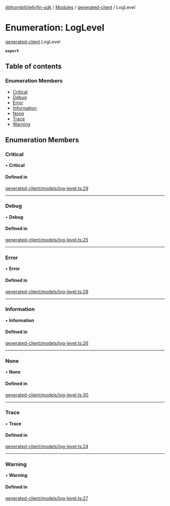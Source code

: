 [@thornbill/jellyfin-sdk](../README.md) / [Modules](../modules.md) / [generated-client](../modules/generated_client.md) / LogLevel

# Enumeration: LogLevel

[generated-client](../modules/generated_client.md).LogLevel

**`export`**

## Table of contents

### Enumeration Members

- [Critical](generated_client.LogLevel.md#critical)
- [Debug](generated_client.LogLevel.md#debug)
- [Error](generated_client.LogLevel.md#error)
- [Information](generated_client.LogLevel.md#information)
- [None](generated_client.LogLevel.md#none)
- [Trace](generated_client.LogLevel.md#trace)
- [Warning](generated_client.LogLevel.md#warning)

## Enumeration Members

### Critical

• **Critical**

#### Defined in

[generated-client/models/log-level.ts:29](https://github.com/jellyfin/jellyfin-sdk-typescript/blob/fa599ae/src/generated-client/models/log-level.ts#L29)

___

### Debug

• **Debug**

#### Defined in

[generated-client/models/log-level.ts:25](https://github.com/jellyfin/jellyfin-sdk-typescript/blob/fa599ae/src/generated-client/models/log-level.ts#L25)

___

### Error

• **Error**

#### Defined in

[generated-client/models/log-level.ts:28](https://github.com/jellyfin/jellyfin-sdk-typescript/blob/fa599ae/src/generated-client/models/log-level.ts#L28)

___

### Information

• **Information**

#### Defined in

[generated-client/models/log-level.ts:26](https://github.com/jellyfin/jellyfin-sdk-typescript/blob/fa599ae/src/generated-client/models/log-level.ts#L26)

___

### None

• **None**

#### Defined in

[generated-client/models/log-level.ts:30](https://github.com/jellyfin/jellyfin-sdk-typescript/blob/fa599ae/src/generated-client/models/log-level.ts#L30)

___

### Trace

• **Trace**

#### Defined in

[generated-client/models/log-level.ts:24](https://github.com/jellyfin/jellyfin-sdk-typescript/blob/fa599ae/src/generated-client/models/log-level.ts#L24)

___

### Warning

• **Warning**

#### Defined in

[generated-client/models/log-level.ts:27](https://github.com/jellyfin/jellyfin-sdk-typescript/blob/fa599ae/src/generated-client/models/log-level.ts#L27)
